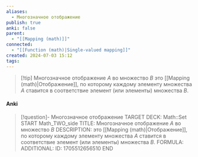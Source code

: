 ```yaml
---
aliases:
  - Многозначное отображение
publish: true
anki: false
parent:
  - "[[Mapping (math)]]"
connected:
  - "[[Function (math)|Single-valued mapping]]"
created: 2024-07-03 15:12
tags:
---
```



> [!tip] Многозначное отображение $A$ во множество $B$
> это [[Mapping (math)|Отображение]], по которому каждому элементу множества $A$ ставится в соответствие элемент (или элементы) множества $B$.

#### Anki
> [!question]- Многозначное отображение
TARGET DECK: Math::Set
START
Math_TWO_side
TITLE: Многозначное отображение $A$ во множество $B$
DESCRIPTION: это [[Mapping (math)|Отображение]], по которому каждому элементу множества $A$ ставится в соответствие элемент (или элементы) множества $B$.
FORMULA: 
ADDITIONAL:
ID: 1705512656510
END